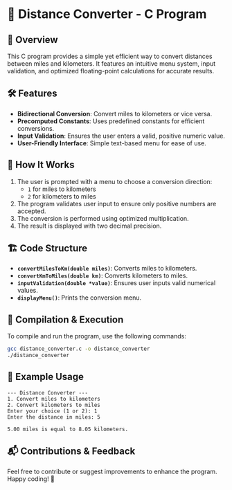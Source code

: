 # 📌 Distance Converter - C Program

## 🚀 Overview
This C program provides a simple yet efficient way to convert distances between miles and kilometers. It features an intuitive menu system, input validation, and optimized floating-point calculations for accurate results.

## 🛠 Features
- **Bidirectional Conversion**: Convert miles to kilometers or vice versa.
- **Precomputed Constants**: Uses predefined constants for efficient conversions.
- **Input Validation**: Ensures the user enters a valid, positive numeric value.
- **User-Friendly Interface**: Simple text-based menu for ease of use.

## 📜 How It Works
1. The user is prompted with a menu to choose a conversion direction:
   - `1` for miles to kilometers
   - `2` for kilometers to miles
2. The program validates user input to ensure only positive numbers are accepted.
3. The conversion is performed using optimized multiplication.
4. The result is displayed with two decimal precision.

## 🏗 Code Structure
- **`convertMilesToKm(double miles)`**: Converts miles to kilometers.
- **`convertKmToMiles(double km)`**: Converts kilometers to miles.
- **`inputValidation(double *value)`**: Ensures user inputs valid numerical values.
- **`displayMenu()`**: Prints the conversion menu.

## 🔧 Compilation & Execution
To compile and run the program, use the following commands:
```bash
gcc distance_converter.c -o distance_converter
./distance_converter
```

## 🎯 Example Usage
```
--- Distance Converter ---
1. Convert miles to kilometers
2. Convert kilometers to miles
Enter your choice (1 or 2): 1
Enter the distance in miles: 5

5.00 miles is equal to 8.05 kilometers.
```

## 📬 Contributions & Feedback
Feel free to contribute or suggest improvements to enhance the program. Happy coding! 🚀

